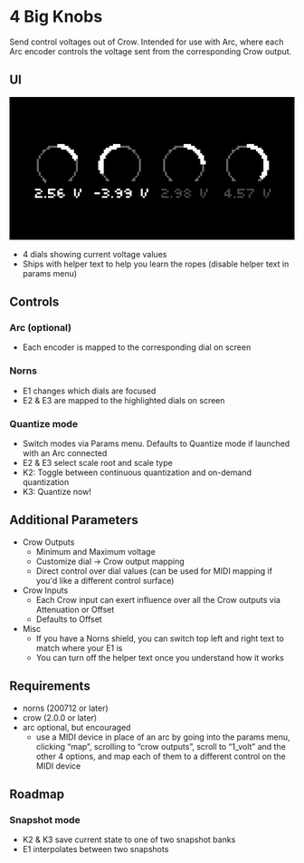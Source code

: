 # 4 Big Knobs
Send control voltages out of Crow. Intended for use with Arc, where each Arc encoder controls the voltage sent from the corresponding Crow output.

## UI
![home](screenshots/4-big-knobs.png)
* 4 dials showing current voltage values
* Ships with helper text to help you learn the ropes (disable helper text in params menu)

## Controls
### Arc (optional)
* Each encoder is mapped to the corresponding dial on screen

### Norns
* E1 changes which dials are focused
* E2 & E3 are mapped to the highlighted dials on screen

### Quantize mode
* Switch modes via Params menu. Defaults to Quantize mode if launched with an Arc connected
* E2 & E3 select scale root and scale type
* K2: Toggle between continuous quantization and on-demand quantization
* K3: Quantize now!

## Additional Parameters
* Crow Outputs
  * Minimum and Maximum voltage
  * Customize dial -> Crow output mapping
  * Direct control over dial values (can be used for MIDI mapping if you'd like a different control surface)
* Crow Inputs
  * Each Crow input can exert influence over all the Crow outputs via Attenuation or Offset
  * Defaults to Offset
* Misc
  * If you have a Norns shield, you can switch top left and right text to match where your E1 is
  * You can turn off the helper text once you understand how it works

## Requirements
* norns (200712 or later)
* crow (2.0.0 or later)
* arc optional, but encouraged
  * use a MIDI device in place of an arc by going into the params menu, clicking “map”, scrolling to “crow outputs”, scroll to “1_volt” and the other 4 options, and map each of them to a different control on the MIDI device

## Roadmap
### Snapshot mode
* K2 & K3 save current state to one of two snapshot banks
* E1 interpolates between two snapshots
